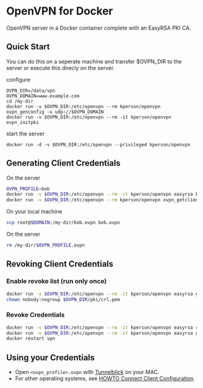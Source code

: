 # OpenVPN for Docker

OpenVPN server in a Docker container complete with an EasyRSA PKI CA.

## Quick Start
You can do this on a seperate machine and transfer $OVPN_DIR to the server or execute this direcly on the server.

configure
```
OVPN_DIR=/data/vpn
OVPN_DOMAIN=www.example.com
cd /my-dir
docker run -v $OVPN_DIR:/etc/openvpn --rm kperson/openvpn ovpn_genconfig -u udp://$OVPN_DOMAIN
docker run -v $OVPN_DIR:/etc/openvpn --rm -it kperson/openvpn ovpn_initpki
```

start the server
```
docker run -d -v $OVPN_DIR:/etc/openvpn --privileged kperson/openvpn
```

## Generating Client Credentials
On the server
```bash
OVPN_PROFILE=bob
docker run -v $OVPN_DIR:/etc/openvpn --rm -it kperson/openvpn easyrsa build-client-full $OVPN_PROFILE nopass
docker run -v $OVPN_DIR:/etc/openvpn --rm kperson/openvpn ovpn_getclient $OVPN_PROFILE > $OVPN_PROFILE.ovpn
```

On your local machine
```bash
scp root@$DOMAIN:/my-dir/bob.ovpn bob.ovpn
```

On the server
```bash
rm /my-dir/$OVPN_PROFILE.ovpn
```

## Revoking Client Credentials

### Enable revoke list (run only once)

```bash
docker run -v $OVPN_DIR:/etc/openvpn --rm -it kperson/openvpn easyrsa gen-crl
chown nobody:nogroup $OVPN_DIR/pki/crl.pem
```

### Revoke Credentials

```bash
docker run -v $OVPN_DIR:/etc/openvpn --rm -it kperson/openvpn easyrsa revoke $OVPN_PROFILE
docker run -v $OVPN_DIR:/etc/openvpn --rm -it kperson/openvpn easyrsa gen-crl
docker restart vpn
```

## Using your Credentials

* Open  `<ovpn_profile>.ovpn` with [Tunnelblick](https://tunnelblick.net/) on your MAC.
* For other operating systems, see [HOWTO Connect Client Configuration](https://openvpn.net/index.php/access-server/docs/admin-guides-sp-859543150/howto-connect-client-configuration.html).